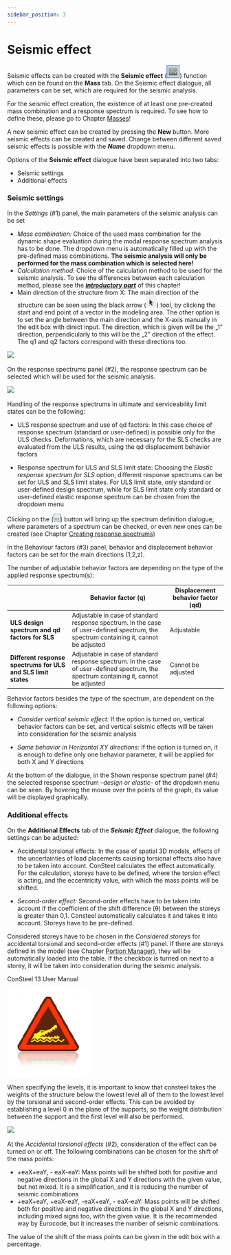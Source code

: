 ```yaml
---
sidebar_position: 3
---
```

# Seismic effect

Seismic effects can be created with the **Seismic effect** (![](./img/wp-content-uploads-2021-04-13-3-Seismic-effect.png)) function which can be found on the **Mass** tab. On the Seismic effect dialogue, all parameters can be set, which are required for the seismic analysis.

<!-- /wp:paragraph -->

<!-- wp:paragraph {"align":"justify"} -->

For the seismic effect creation, the existence of at least one pre-created mass combination and a response spectrum is required. To see how to define these, please go to Chapter [Masses](../7_0_masses/7_4_seismic-effect.md)!

<!-- /wp:paragraph -->

<!-- wp:paragraph {"align":"justify"} -->

A new seismic effect can be created by pressing the **New** button. More seismic effects can be created and saved. Change between different saved seismic effects is possible with the _**Name**_ dropdown menu.

<!-- /wp:paragraph -->

<!-- wp:paragraph -->

Options of the **Seismic effect** dialogue have been separated into two tabs:

<!-- /wp:paragraph -->

<!-- wp:list -->

- Seismic settings
- Additional effects

<!-- /wp:list -->

<!-- wp:heading {"level":3} -->

### Seismic settings

<!-- /wp:heading -->

<!-- wp:paragraph -->

In the _Settings_ (#1) panel, the main parameters of the seismic analysis can be set

<!-- /wp:paragraph -->

<!-- wp:list -->

- _Mass combination:_ Choice of the used mass combination for the dynamic shape evaluation during the modal response spectrum analysis has to be done. The dropdown menu is automatically filled up with the pre-defined mass combinations. **The seismic analysis will only be performed for the mass combination which is selected here!**
- _Calculation method:_ Choice of the calculation method to be used for the seismic analysis. To see the differences between each calculation method, please see the _**[introductory part](./12_0_earthquake-analysis.md)**_ of this chapter!
- Main direction of the structure from X: The main direction of the structure can be seen using the black arrow (![](./img/wp-content-uploads-2021-04-ico-pointer.png)) tool, by clicking the start and end point of a vector in the modeling area. The other option is to set the angle between the main direction and the X-axis manually in the edit box with direct input. The direction, which is given will be the „1” direction, perpendicularly to this will be the „2” direction of the effect. The q1 and q2 factors correspond with these directions too.

<!-- /wp:list -->

<!-- wp:image {"align":"center","id":9431,"width":464,"height":594,"sizeSlug":"large","linkDestination":"media"} -->

[![](https://consteelsoftware.com/wp-content/uploads/2021/04/13-3-seismic.png)](./img/wp-content-uploads-2021-04-13-3-seismic.png)

<!-- /wp:image -->

<!-- wp:paragraph {"align":"justify"} -->

On the response spectrums panel (#2), the response spectrum can be selected which will be used for the seismic analysis.

<!-- /wp:paragraph -->

<!-- wp:image {"align":"center","id":9438,"sizeSlug":"large","linkDestination":"media"} -->

[![](https://consteelsoftware.com/wp-content/uploads/2021/04/13-3-seismic2.png)](./img/wp-content-uploads-2021-04-13-3-seismic2.png)

<!-- /wp:image -->

<!-- wp:paragraph {"align":"justify"} -->

Handling of the response spectrums in ultimate and serviceability limit states can be the following:

<!-- /wp:paragraph -->

<!-- wp:list -->

- ULS response spectrum and use of qd factors: In this case choice of response spectrum (standard or user-defined) is possible only for the ULS checks. Deformations, which are necessary for the SLS checks are evaluated from the ULS results, using the qd displacement behavior factors

<!-- /wp:list -->

<!-- wp:list -->

- Response spectrum for ULS and SLS limit state: Choosing the _Elastic response spectrum for SLS_ option, different response spectrums can be set for ULS and SLS limit states. For ULS limit state, only standard or user-defined design spectrum, while for SLS limit state only standard or user-defined elastic response spectrum can be chosen from the dropdown menu

<!-- /wp:list -->

<!-- wp:paragraph {"align":"justify"} -->

Clicking on the (![](./img/wp-content-uploads-2021-04-13-3-1-3buttons.png)) button will bring up the spectrum definition dialogue, where parameters of a spectrum can be checked, or even new ones can be created (see Chapter [Creating response spectrums](../7_0_masses/7_5_creating-response-spectrums.md))

<!-- /wp:paragraph -->

<!-- wp:paragraph -->

In the Behaviour factors (#3) panel, behavior and displacement behavior factors can be set for the main directions (1,2,z).

<!-- /wp:paragraph -->

<!-- wp:paragraph -->

The number of adjustable behavior factors are depending on the type of the applied response spectrum(s):

<!-- /wp:paragraph -->

<!-- wp:table {"className":"is-style-stripes"} -->

|                                                               | Behavior factor (q)                                                                                                                    | Displacement behavior factor (qd) |
| ------------------------------------------------------------- | -------------------------------------------------------------------------------------------------------------------------------------- | --------------------------------- |
| **ULS design spectrum and qd factors for SLS**                | Adjustable in case of standard response spectrum. In the case of user-defined spectrum, the spectrum containing it, cannot be adjusted | Adjustable                        |
| **Different response spectrums for ULS and SLS limit states** | Adjustable in case of standard response spectrum. In the case of user-defined spectrum, the spectrum containing it, cannot be adjusted | Cannot be adjusted                |

<!-- /wp:table -->

<!-- wp:paragraph -->

Behavior factors besides the type of the spectrum, are dependent on the following options:

<!-- /wp:paragraph -->

<!-- wp:list -->

- _Consider vertical seismic effect:_ If the option is turned on, vertical behavior factors can be set, and vertical seismic effects will be taken into consideration for the seismic analysis

<!-- /wp:list -->

<!-- wp:list -->

- _Same behavior in Horizontal XY directions:_ If the option is turned on, it is enough to define only one behavior parameter, it will be applied for both X and Y directions

<!-- /wp:list -->

<!-- wp:paragraph -->

At the bottom of the dialogue, in the Shown response spectrum panel (#4) the selected response spectrum _–design or elastic-_ of the dropdown menu can be seen. By hovering the mouse over the points of the graph, its value will be displayed graphically.

<!-- /wp:paragraph -->

<!-- wp:heading {"level":3} -->

### Additional effects

<!-- /wp:heading -->

<!-- wp:paragraph -->

On the **Additional Effects** tab of the **_Seismic Effect_** dialogue, the following settings can be adjusted:

<!-- /wp:paragraph -->

<!-- wp:list -->

- Accidental torsional effects: In the case of spatial 3D models, effects of the uncertainties of load placements causing torsional effects also have to be taken into account. ConSteel calculates the effect automatically. For the calculation, storeys have to be defined, where the torsion effect is acting, and the eccentricity value, with which the mass points will be shifted.

<!-- /wp:list -->

<!-- wp:list -->

- _Second-order effect:_ Second-order effects have to be taken into account if the coefficient of the shift difference (θ) between the storeys is greater than 0,1. Consteel automatically calculates it and takes it into account. Storeys have to be pre-defined.

<!-- /wp:list -->

<!-- wp:paragraph {"align":"justify"} -->

Considered storeys have to be chosen in the _Considered storeys_ for accidental torsional and second-order effects (#1) panel. If there are storeys defined in the model (see Chapter [Portion Manager](/manual/model-view/portions-manager/)), they will be automatically loaded into the table. If the checkbox is turned on next to a storey, it will be taken into consideration during the seismic analysis.

<!-- /wp:paragraph -->

<!-- wp:paragraph -->

ConSteel 13 User Manual

<!-- /wp:paragraph -->

<!-- wp:image {"align":"left","id":21417,"width":76,"height":81,"sizeSlug":"large","linkDestination":"none"} -->

![](./img/wp-content-uploads-2021-04-warning_croc.png)

<!-- /wp:image -->

<!-- wp:paragraph -->

When specifying the levels, it is important to know that consteel takes the weights of the structure below the lowest level all of them to the lowest level by the torsional and second-order effects. This can be avoided by establishing a level 0 in the plane of the supports, so the weight distribution between the support and the first level will also be performed.

<!-- /wp:paragraph -->

<!-- wp:image {"align":"center","id":9451,"width":381,"height":487,"sizeSlug":"large","linkDestination":"media"} -->

[![](https://consteelsoftware.com/wp-content/uploads/2021/04/13-3-additional-effects.png)](./img/wp-content-uploads-2021-04-13-3-additional-effects.png)

<!-- /wp:image -->

<!-- wp:paragraph {"align":"justify"} -->

At the _Accidental torsional effects_ (#2), consideration of the effect can be turned on or off. The following combinations can be chosen for the shift of the mass points:

<!-- /wp:paragraph -->

<!-- wp:list -->

- \+eaX+eaY, - eaX-eaY: Mass points will be shifted both for positive and negative directions in the global X and Y directions with the given value, but not mixed. It is a simplification, and it is reducing the number of seismic combinations
- \+eaX+eaY, +eaX-eaY, -eaX+eaY, - eaX-eaY: Mass points will be shifted both for positive and negative directions in the global X and Y directions, including mixed signs too, with the given value. It is the recommended way by Eurocode, but it increases the number of seismic combinations.

<!-- /wp:list -->

<!-- wp:paragraph -->

The value of the shift of the mass points can be given in the edit box with a percentage.

<!-- /wp:paragraph -->
